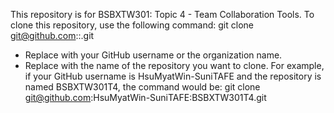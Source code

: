 This repository is for BSBXTW301: Topic 4 - Team Collaboration Tools.
To clone this repository, use the following command:
git clone git@github.com:<accountname>:<reponame>.git
- Replace <accountname> with your GitHub username or the organization name.
- Replace <reponame> with the name of the repository you want to clone.
For example, if your GitHub username is HsuMyatWin-SuniTAFE and the repository is named BSBXTW301T4, the command would be:
git clone git@github.com:HsuMyatWin-SuniTAFE:BSBXTW301T4.git
